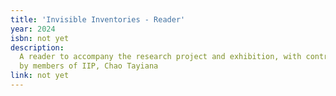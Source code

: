 ```yaml
---
title: 'Invisible Inventories - Reader'
year: 2024
isbn: not yet
description:
  A reader to accompany the research project and exhibition, with contributions
  by members of IIP, Chao Tayiana
link: not yet
---
```

